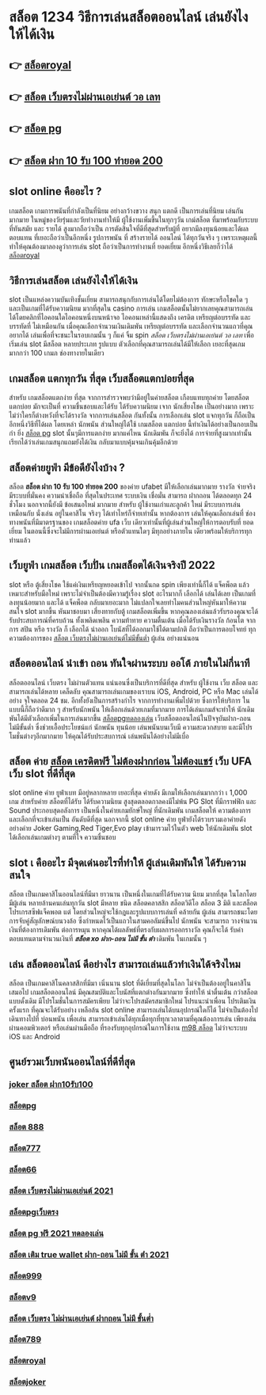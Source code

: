 # สล็อต 1234 วิธีการเล่นสล็อตออนไลน์  เล่นยังไงให้ได้เงิน

## 👉 [สล็อตroyal](https://line.me/R/ti/p/@924mzjzt)
## 👉 [สล็อต เว็บตรงไม่ผ่านเอเย่นต์ วอ เลท](https://line.me/R/ti/p/@924mzjzt)
## 👉 [สล็อต pg](https://m.gamblerape.com/login?action=register)
## 👉 [สล็อต ฝาก 10 รับ 100 ทำยอด 200](https://m.gamblerape.com/login?action=register)

##  slot online  คืออะไร ?

 เกมสล็อต  เกมการพนันที่กำลังเป็นที่นิยม อย่างกว้างขวาง สนุก   แตกดี  เป็นการเล่นที่นิยม เล่นกันมากมาย ในหมู่ของวัยรุ่นและวัยทำงานทำให้มี ผู้ใช้งานเพิ่มขึ้นในทุกๆวัน  เกม์สล็อต ที่มาพร้อมกับระบบที่ทันสมัย และ รายได้ สูงมากถือว่าเป็น การตัดสินใจที่ดีที่สุดสำหรับผู้ที่ อยากมีลงทุนน้อยและได้ผลตอบแทน ที่เยอะถือว่าเป็นอีกหนึ่ง รูปการพนัน ที่ สร้างรายได้ ออนไลน์ ได้ทุกวันจริง ๆ เพราะเหตุผลนี้ทำให้คุณต้องมาลองดูว่าการเล่น slot ถือว่าเป็นการทำงานที่ ยอดเยี่ยม อีกหนึ่งวิธีเลยก็ว่าได้
 [สล็อตroyal](https://line.me/R/ti/p/@924mzjzt)

## วิธีการเล่นสล็อต เล่นยังไงให้ได้เงิน
 slot เป็นแหล่งความบันเทิงชั้นเยี่ยม สามารถสนุกกับการเล่นได้โดยไม่ต้องการ ทักษะหรือโชคใด ๆ และเป็นเกมที่ได้รับความนิยม มากที่สุดใน casino  การเล่น เกมสล็อตนั้นไม่ยากเลยคุณสามารถเล่นได้โดยคลิกที่ไอคอนใดไอคอนหนึ่งบนหน้าจอ ไอคอนเหล่านี้แสดงถึง เครดิต  เหรียญต่อบรรทัด และบรรทัดที่ ไม่เหมือนกัน  เมื่อคุณเลือกจำนวนเงินเดิมพัน   เหรียญต่อบรรทัด และเลือกจำนวนแถวที่คุณ อยากได้ เล่นเพื่อที่จะชนะในรอบเกมนั้น ๆ ก็แค่ จิ้ม  spin *สล็อต เว็บตรงไม่ผ่านเอเย่นต์ วอ เลท* เพื่อเริ่มเล่น slot มีสล็อต หลายประเภท รูปแบบ ตัวเลือกที่คุณสามารถเล่นได้มีให้เลือก เยอะที่สุดเกมมากกว่า 100 เกมภ ช่องทางายในเดียว

##  เกมสล็อต แตกทุกวัน ที่สุด เว็บสล็อตแตกบ่อยที่สุด

สำหรับ เกมสล็อตแตกง่าย ที่สุด จากการสำรวจพบว่ามีอยู่ในค่ายสล็อต เกือบแทบทุกค่าย โดยสล็อต  แตกบ่อย  มักจะเป็นที่ ความชื่นชอบและได้รับ  ได้รับความนิยม เจาก นักเสี่ยงโชค เป็นอย่างมาก  เพราะไม่ว่าใครก็ต่างหวังที่จะได้รางวัล  จากการเล่นสล็อต กันทั้งนั้น การเลือกเล่น slot  แจกทุกวัน ก็ถือเป็นอีกหนึ่งวิธีที่ได้ผล โดยเหล่า นักพนัน  ส่วนใหญ่ได้ใช้ เกมสล็อต แตกบ่อย นี้ทำเงินได้อย่างเป็นกอบเป็นกำ ยิ่ง [สล็อต pg](https://m.gamblerape.com/login?action=register) slot นั้นๆมีการแตกง่าย  มากแค่ไหน นักเดิมพัน  ก็จะยิ่งได้ การจ่ายที่สูงมากเท่านั้น เรียกได้ว่าเล่นเกมสนุกแถมยังได้เงิน  กลับมาแบบคุ้มจนเกินคุ้มอีกด้วย


## สล็อตค่ายยูฟ่า มีข้อดียังไงบ้าง ?
สล็อต **สล็อต ฝาก 10 รับ 100 ทำยอด 200** ของค่าย ufabet มีให้เลือกเล่นมากมาย  รางวัล  จ่ายจริง มีระบบที่มั่นคง  ความน่าเชื่อถือ ที่สุดในประเทศ  ระบบเงิน  เชื่อมั่น สามารถ ฝากถอน ได้ตลอดทุก 24 ชั่วโมง นอกจากนี้ยังมี ข้อเสนอใหม่ มากมาย สำหรับ ผู้ใช้งานเก่าและลูกค้า ใหม่ มีระบบการเล่น เหมือนกับ  นั่งเล่น อยู่ในคาสิโน  จริงๆ ได้เท่าไหร่ก็จ่ายเท่านั้น หากต้องการ เล่นให้คุณเลือกเล่นที่ ช่องทางพนันที่มีมาตรฐานของ เกมสล็อตค่าย ufa เว็บ เดียวเท่านั้นที่ผู้เล่นส่วนใหญ่ให้การตอบรับที่ ยอดเยี่ยม ในตอนนี้ซึ่งจะไม่มีการผ่านเอเย่นต์ หรือตัวแทนใดๆ มีทุกอย่างภายใน เดียวพร้อมให้บริการทุกท่านแล้ว

## เว็บยูฟ่า เกมสล็อต เว็บปั่น เกมสล็อตได้เงินจริงปี 2022

 slot หรือ ตู้เสี่ยงโชค ใช้แค่เงินเหรียญหยอดเข้าไป จากนั้นกด   spin เพียงเท่านี้ก็ได้ แจ็คพ็อต แล้ว เหมาะสำหรับมือใหม่  เพราะไม่จำเป็นต้องมีความรู้เรื่อง slot อะไรมากก็ เลือกได้ เล่นได้เลย เป็นเกมที่ลงทุนน้อยมาก และได้ แจ็คพ็อต กลับมาเยอะมาก ไม่แปลกใจเลยทำไมคนส่วนใหญ่หันมาให้ความสนใจ slot มากขึ้น หันมาชอบมา เสี่ยงทายกับตู้  เกมสล็อตเพิ่มขึ้น หากคุณลองเล่นแล้วรับรองคุณจะได้รับประสบการณ์ที่ครบถ้วน ทั้งเพลิดเพลิน  ความท้าทาย ความตื่นเต้น เมื่อได้รับเงินรางวัล ก้อนโต จากการ  สปิน หรือ รางวัล  ก็ เลือกได้  นำออก โบนัสที่ได้ออกมาใช้ได้ตามปกติ ถือว่าเป็นการตอบโจทย์ ทุกความต้องการของ [สล็อต เว็บตรงไม่ผ่านเอเย่นต์ไม่มีขั้นต่ำ](https://m.gamblerape.com/login?action=register) ผู้เล่น อย่างแน่นอน 


##  สล็อตออนไลน์  นำเข้า  ถอน  ทันใจผ่านระบบ ออโต้  ภายในไม่กี่นาที 

สล็อตออนไลน์ เว็บตรง ไม่ผ่านตัวแทน แน่นอนซึ่งเป็นบริการที่ดีที่สุด  สำหรับ ผู้ใช้งาน เว็บ สล็อต  และสามารถเล่นได้หลาย เคล็ดลับ คุณสามารถเล่นเกมของเราบน iOS, Android, PC หรือ Mac เล่นได้อย่าง จุใจตลอด 24 ชม. อีกทั้งยังเป็นการสร้างกำไร จากการทำงานเพิ่มไปด้วย ซึ่งการให้บริการ ในแบบนี้ก็ถือว่าดีมาก ๆ สำหรับนักพนัน ให้เลือกเล่นด้วยเกมที่มากมาย การได้เล่นเกมส์จะทำให้  นักเดิมพันได้มีตัวเลือกเพิ่มในการเล่นมากขึ้น [สล็อตpgทดลองเล่น](https://m.gamblerape.com/login?action=login)  เว็บสล็อตออนไลน์ในปัจจุบันฝาก-ถอนไม่มีขั้นต่ำ ซึ่งช่วยเอื้อประโยชน์แก่ นักพนัน ทุนน้อย เล่นพนันบนเว็บมี ความสะดวกสบาย และมีโปรโมชั่นต่างๆอีกมากมาย ให้คุณได้รับประสบการณ์  เล่นพนันได้อย่างไม่มีเบื่อ

##  สล็อต  ค่าย  [สล็อต เครดิตฟรี ไม่ต้องฝากก่อน ไม่ต้องแชร์](https://line.me/R/ti/p/@924mzjzt) เว็บ UFA  เว็บ  slot ที่ดีที่สุด 

 slot online  ค่าย ยูฟ่าเบท  มีอยู่หลากหลาย  เยอะที่สุด ค่ายดัง มีเกมให้เลือกเล่นมากกว่า เ 1,000 เกม สำหรับค่าย สล็อตที่ได้รับ  ได้รับความนิยม สูงสุดตลอดกาลคงมีไม่พ้น PG Slot ที่มีกราฟฟิก และ Sound ประกอบสุดอลังการ เป็นหนึ่งในค่ายเกมยักษ์ใหญ่ ที่นักเดิมพัน   เกมสล็อตให้ ความต้องการ  และเลือกที่จะเข้าเล่นเป็น อันดับดีที่สุด นอกจากนี้ slot online ค่าย ยูฟ่ายังได้รวบรวมเอาค่ายดัง อย่างค่าย Joker Gaming,Red Tiger,Evo play เข้ามารวมไว้ในตัว web  ให้นักเดิมพัน  slot  ได้เลือกเล่นเกมต่างๆ ตามที่ใจ ความชื่นชอบ 

##  slot เ คืออะไร มีจุดเด่นอะไรที่ทำให้ ผู้เล่นเดิมพันให้ ได้รับความสนใจ 

สล็อต เป็นเกมคาสิโนออนไลน์ที่มีมา ยาวนาน เป็นหนึ่งในเกมที่ได้รับความ นิยม มากที่สุด ในโลกโดยมีผู้เล่น หลายล้านคนเล่นทุกวัน  slot มีหลาย ชนิด  สล็อตคลาสสิก สล็อตวิดีโอ สล็อต 3 มิติ และสล็อตโปรเกรสซีฟแจ็คพอต แต่ โดยส่วนใหญ่จะใช้กฎและรูปแบบการเล่นที่ คล้ายกัน ผู้เล่น สามารถชนะโดยการจับคู่สัญลักษณ์บนวงล้อ ซึ่งกำหนดไว้เป็นแถวในสามคอลัมน์ขึ้นไป นักพนัน จะสามารถ วางจำนวนเงินที่ต้องการเดิมพัน ต่อการหมุน หากคุณได้ผลลัพธ์ที่ตรงกับผลการออกรางวัล คุณก็จะได้ รับค่าตอบแทนตามจำนวนเงินที่ ***สล็อต xo ฝาก-ถอน ไม่มี ขั้น ต่ํา*** เดิมพัน ในเกมนั้น ๆ


## เล่น สล็อตออนไลน์ ดีอย่างไร สามารถเล่นแล้วทำเงินได้จริงไหม

สล็อต เป็นเกมคาสิโนคลาสสิกที่มีมา เนิ่นนาน   slot  ที่ดีเยี่ยมที่สุดในโลก ไม่จำเป็นต้องอยู่ในคาสิโนเสมอไป  เกมสล็อตออนไลน์ มีคุณสมบัติและโบนัสที่แตกต่างกันมากมาย ซึ่งทำให้ น่าตื่นเต้น กว่าสล็อต แบบดั้งเดิม  มีโปรโมชั่นในการสมัครเพียบ ไม่ว่าจะโปรสมัครสมาชิกใหม่ โปรแนะนำเพื่อน โปรเติมเงินครั้งแรก ที่คุณจะได้รับอย่าง เหลือล้น   slot online สามารถเล่นได้บนอุปกรณ์ใดก็ได้ ไม่จำเป็นต้องไปเดินทางไปที่ บ่อนพนัน เพื่อเล่น สามารถเข้าเล่นได้ทุกเมื่อทุกที่ทุกเวลาตามที่คุณต้องการเล่น เพียงเล่นผ่านคอมพิวเตอร์ หรือเล่นผ่านมือถือ ที่รองรับทุกอุปกรณ์ในการใช้งาน [m98 สล็อต](https://m.gamblerape.com/login?action=register) ไม่ว่าจะระบบ iOS และ Android

## ศูนย์รวมเว็บพนันออนไลน์ที่ดีที่สุด

### [joker สล็อต ฝาก10รับ100](https://atom.io/themes/สมัคร%20สล็อต%20ฝาก%2010%20รับ%20100%20ทำยอด%20200%20สล็อตเว็บตรง%202022%20เว็บใหญ่ที่แตกง่ายทุกค่ายเกมส์)
### [สล็อตpg](https://atom.io/themes/เว็บสล็อต%20สมัคร%20สล็อต%20เติม%20true%20wallet%20ฝาก-ถอน%20ไม่มี%20ขั้น%20ต่ํา%202020%20แตกง่าย%20สล็อตpg%20สมัครฟรี%20ไม่มีขั้นต่ำ%20เว็บสล็อตยอดฮิต%202022)
### [สล็อต 888](https://atom.io/themes/เว็บสล็อต%20สมัคร%20ซุปเปอร์%20สล็อต%20แตกง่าย%20สล็อตpg%20สมัครฟรี%20ไม่มีขั้นต่ำ)
### [สล็อต777](https://atom.io/themes/สมัคร%20สล็อต%20777%20เว็บตรง%20สล็อตเว็บตรง%202022%20เว็บใหญ่ที่แตกง่าย%20สล็อตเว็บตรง%20อันดับ%201)
### [สล็อต66](https://atom.io/themes/เว็บสล็อต%20สมัคร%20สล็อตxo%20แตกง่าย%20สล็อตpg%20สมัครฟรี%20ไม่มีขั้นต่ำ%20รวมเว็บสล็อต%20เว็บตรงที่ไม่ผ่านเอเย่นต์ที่นี่ที่เดียว)
### [สล็อต เว็บตรงไม่ผ่านเอเย่นต์ 2021](https://atom.io/themes/เว็บสล็อต%20สมัคร%20สล็อต%20เว็บตรงไม่ผ่านเอเย่นต์%20วอ%20เลท%20แตกง่าย%20สล็อตpg%20สมัครฟรี%20ไม่มีขั้นต่ำ)
### [สล็อตpgเว็บตรง](https://atom.io/themes/เว็บสล็อต%20สล็อต%20pg%20สล็อตแตกง่าย%20สล็อตpg%20ทดลองเล่นสล็อต%20สมัครฟรี%20ไม่มีขั้นต่ำ)
### [สล็อต pg ฟรี 2021 ทดลองเล่น](https://atom.io/themes/เว็บสล็อต%20สมัคร%20จีคลับ%20สล็อต%20มือถือ%20แตกง่าย%20สล็อตpg%20สมัครฟรี%20ไม่มีขั้นต่ำ%20เว็บ%20ตรง%20ไม่%20ผ่าน%20เอเย่นต์%20ไม่มี%20ขั้น%20ต่ํา)
### [สล็อต เติม true wallet ฝาก-ถอน ไม่มี ขั้น ต่ํา 2021](https://atom.io/themes/เว็บสล็อต%20สมัคร%20สล็อตjoker123%20แตกง่าย%20สล็อตpg%20สมัครฟรี%20ไม่มีขั้นต่ำ%20รวมเว็บสล็อต%20เว็บตรงที่ไม่ผ่านเอเย่นต์ที่นี่ที่เดียว)
### [สล็อต999](https://atom.io/themes/เว็บสล็อต%20สมัคร%20สล็อตpgเว็บตรง%20แตกง่าย%20สล็อตpg%20สมัครฟรี%20ไม่มีขั้นต่ำ)
### [สล็อตv9](https://atom.io/themes/เว็บสล็อต%20สล็อต99%20สล็อตออนไลน์%20ใหม่ๆ%20สล็อตแตกง่าย%20สล็อตpg%20สมัครฟรี%20ไม่มีขั้นต่ำ)
### [สล็อต เว็บตรง ไม่ผ่านเอเย่นต์ ฝากถอน ไม่มี ขั้นต่ำ](https://atom.io/themes/สมัคร%20สล็อต%20777%20เว็บตรง%20สล็อตเว็บตรง%20แตกง่าย%20ฝากถอนไม่มีขั้นต่ำ%20เว็บตรง100%%20มาแรงที่สุด)
### [สล็อต789](https://atom.io/themes/เว็บสล็อต%20สล็อต%20เติม%20true%20wallet%20ฝาก-ถอน%20ไม่มี%20ขั้น%20ต่ํา%202020%20สล็อตแตกง่าย%20สล็อตpg%20ทดลองเล่นสล็อต%20สมัครฟรี%20ไม่มีขั้นต่ำ)
### [สล็อตroyal](https://atom.io/themes/สมัคร%20สล็อต%20pg%20ฟรี%202021%20ทดลองเล่น%20สล็อตเว็บตรง%202022%20เว็บใหญ่ที่แตกง่าย%20สล็อตเว็บตรง%20อันดับ%201)
### [สล็อตjoker](https://atom.io/themes/สมัคร%20true%20wallet%20สล็อต%20ฝาก10รับ100%20วอ%20เลท%20สล็อตเว็บตรง%202022%20เว็บใหญ่ที่แตกง่ายทุกค่ายเกมส์)